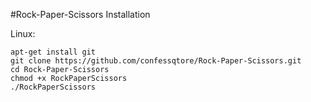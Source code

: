 #Rock-Paper-Scissors Installation

Linux:
```
apt-get install git
git clone https://github.com/confessqtore/Rock-Paper-Scissors.git
cd Rock-Paper-Scissors
chmod +x RockPaperScissors
./RockPaperScissors
